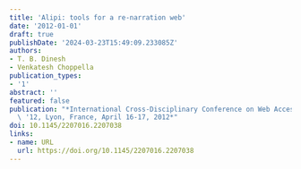 ```yaml
---
title: 'Alipi: tools for a re-narration web'
date: '2012-01-01'
draft: true
publishDate: '2024-03-23T15:49:09.233085Z'
authors:
- T. B. Dinesh
- Venkatesh Choppella
publication_types:
- '1'
abstract: ''
featured: false
publication: "*International Cross-Disciplinary Conference on Web Accessibility, W4A\
  \ '12, Lyon, France, April 16-17, 2012*"
doi: 10.1145/2207016.2207038
links:
- name: URL
  url: https://doi.org/10.1145/2207016.2207038
---
```


